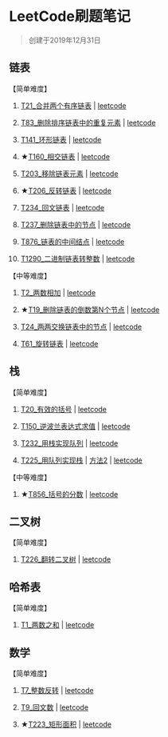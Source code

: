 # LeetCode刷题笔记

> 创建于2019年12月31日

## 链表

【简单难度】

1. [T21_合并两个有序链表](src/main/java/linkedlist/T21_合并两个有序链表.java) | [leetcode](https://leetcode-cn.com/problems/merge-two-sorted-lists/)

1. [T83_删除排序链表中的重复元素](src/main/java/linkedlist/T83_删除排序链表中的重复元素.java) | [leetcode](https://leetcode-cn.com/problems/remove-duplicates-from-sorted-list/)

1. [T141_环形链表](src/main/java/linkedlist/T141_环形链表.java) | [leetcode](https://leetcode-cn.com/problems/linked-list-cycle/)

1. ★[T160_相交链表](src/main/java/linkedlist/T160_相交链表.java) | [leetcode](https://leetcode-cn.com/problems/intersection-of-two-linked-lists/)

1. [T203_移除链表元素](src/main/java/linkedlist/T203_移除链表元素.java) | [leetcode](https://leetcode-cn.com/problems/remove-linked-list-elements/)

1. ★[T206_反转链表](src/main/java/linkedlist/T206_反转链表.java) | [leetcode](https://leetcode-cn.com/problems/reverse-linked-list/)

1. [T234_回文链表](src/main/java/linkedlist/T234_回文链表.java) | [leetcode](https://leetcode-cn.com/problems/palindrome-linked-list/)

1. [T237_删除链表中的节点](src/main/java/linkedlist/T237_删除链表中的节点.java) | [leetcode](https://leetcode-cn.com/problems/delete-node-in-a-linked-list/)

1. [T876_链表的中间结点](src/main/java/linkedlist/T876_链表的中间结点.java) | [leetcode](https://leetcode-cn.com/problems/middle-of-the-linked-list/)

1. [T1290_二进制链表转整数](src/main/java/linkedlist/T1290_二进制链表转整数.java) | [leetcode](https://leetcode-cn.com/problems/convert-binary-number-in-a-linked-list-to-integer/)

【中等难度】

1. [T2_两数相加](src/main/java/linkedlist/T2_两数相加.java) | [leetcode](https://leetcode-cn.com/problems/add-two-numbers/)

1. ★[T19_删除链表的倒数第N个节点](src/main/java/linkedlist/T19_删除链表的倒数第N个节点.java) | [leetcode](https://leetcode-cn.com/problems/remove-nth-node-from-end-of-list/)

1. [T24_两两交换链表中的节点](src/main/java/linkedlist/T24_两两交换链表中的节点.java) | [leetcode](https://leetcode-cn.com/problems/swap-nodes-in-pairs/)

1. [T61_旋转链表](src/main/java/linkedlist/T61_旋转链表.java) | [leetcode](https://leetcode-cn.com/problems/rotate-list/)

## 栈

【简单难度】

1. [T20_有效的括号](src/main/java/stack/T20_有效的括号.java) | [leetcode](https://leetcode-cn.com/problems/valid-parentheses/)

1. [T150_逆波兰表达式求值](src/main/java/stack/T150_逆波兰表达式求值.java) | [leetcode](https://leetcode-cn.com/problems/evaluate-reverse-polish-notation/)

1. [T232_用栈实现队列](src/main/java/stack/MyQueue.java) | [leetcode](https://leetcode-cn.com/problems/implement-queue-using-stacks/)

1. [T225_用队列实现栈](src/main/java/stack/MyStack.java) | [方法2](src/main/java/stack/MyStack2.java) | [leetcode](https://leetcode-cn.com/problems/implement-stack-using-queues/)

【中等难度】

1. ★[T856_括号的分数](src/main/java/stack/T856_括号的分数.java) | [leetcode](https://leetcode-cn.com/problems/score-of-parentheses/)

## 二叉树

【简单难度】

1. [T226_翻转二叉树](src/main/java/tree/T226_翻转二叉树.java) | [leetcode](https://leetcode-cn.com/problems/invert-binary-tree/)

## 哈希表

【简单难度】

1. [T1_两数之和](src/main/java/hashtable/T1_两数之和.java) | [leetcode](https://leetcode-cn.com/problems/two-sum/)

## 数学

【简单难度】

1. [T7_整数反转](src/main/java/math/T7_整数反转.java) | [leetcode](https://leetcode-cn.com/problems/reverse-integer/)

1. [T9_回文数](src/main/java/math/T9_回文数.java) | [leetcode](https://leetcode-cn.com/problems/palindrome-number/)

1. ★[T223_矩形面积](src/main/java/math/T223_矩形面积.java) | [leetcode](https://leetcode-cn.com/problems/rectangle-area/)
